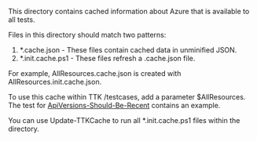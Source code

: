﻿This directory contains cached information about Azure that is available to all tests.

Files in this directory should match two patterns:

1. *.cache.json     - These files contain cached data in unminified JSON.
2. *.init.cache.ps1 - These files refresh a .cache.json file.

For example, AllResources.cache.json is created with AllResources.init.cache.json.

To use this cache within TTK /testcases, add a parameter $AllResources.  The test for [ApiVersions-Should-Be-Recent](../testcases/deploymentTemplate/apiVersions-Should-Be-Recent.test.ps1) contains an example.

You can use Update-TTKCache to run all *.init.cache.ps1 files within the directory.
